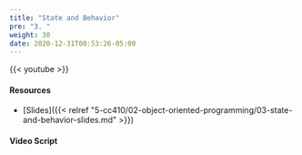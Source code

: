 ```yaml
---
title: "State and Behavior"
pre: "3. "
weight: 30
date: 2020-12-31T00:53:26-05:00
---
```


{{< youtube  >}}

<!-- TODO FIXME -->

#### Resources

* [Slides]({{< relref "5-cc410/02-object-oriented-programming/03-state-and-behavior-slides.md" >}})

#### Video Script